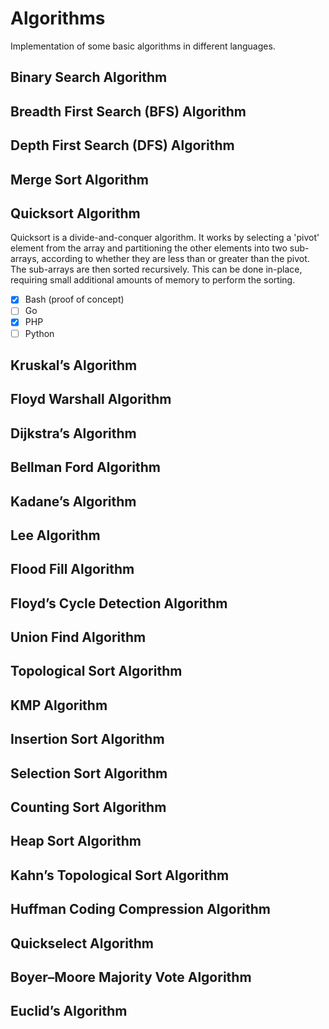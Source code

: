# Algorithms
Implementation of some basic algorithms in different languages.

## Binary Search Algorithm
## Breadth First Search (BFS) Algorithm
## Depth First Search (DFS) Algorithm
## Merge Sort Algorithm
## Quicksort Algorithm
Quicksort is a divide-and-conquer algorithm. It works by selecting a 'pivot' element from the array and partitioning the other elements into two sub-arrays, according to whether they are less than or greater than the pivot. The sub-arrays are then sorted recursively. This can be done in-place, requiring small additional amounts of memory to perform the sorting.

- [x] Bash (proof of concept)
- [ ] Go
- [x] PHP
- [ ] Python

## Kruskal’s Algorithm
## Floyd Warshall Algorithm
## Dijkstra’s Algorithm
## Bellman Ford Algorithm
## Kadane’s Algorithm
## Lee Algorithm
## Flood Fill Algorithm
## Floyd’s Cycle Detection Algorithm
## Union Find Algorithm
## Topological Sort Algorithm
## KMP Algorithm
## Insertion Sort Algorithm
## Selection Sort Algorithm
## Counting Sort Algorithm
## Heap Sort Algorithm
## Kahn’s Topological Sort Algorithm
## Huffman Coding Compression Algorithm
## Quickselect Algorithm
## Boyer–Moore Majority Vote Algorithm
## Euclid’s Algorithm
